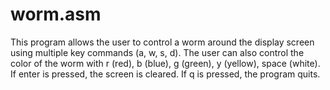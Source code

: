 # worm.asm
This program allows the user to control a worm around the display screen using multiple key commands (a, w, s, d). The user can also control the color of the worm with r (red), b (blue), g (green), y (yellow), space (white). If enter is pressed, the screen is cleared. If q is pressed, the program quits.

